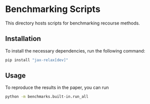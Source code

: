 # Benchmarking Scripts

This directory hosts scripts for benchmarking recourse methods.

## Installation

To install the necessary dependencies, run the following command:
```sh
pip install "jax-relax[dev]"
```

## Usage

To reproduce the results in the paper, you can run

```sh
python -m benchmarks.built-in.run_all
```
